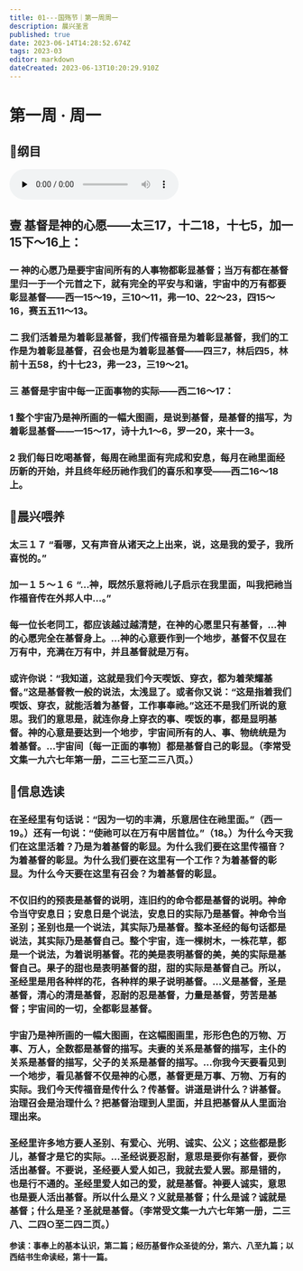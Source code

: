 ```yaml
---
title: 01---国殇节｜第一周周一
description: 晨兴圣言
published: true
date: 2023-06-14T14:28:52.674Z
tags: 2023-03
editor: markdown
dateCreated: 2023-06-13T10:20:29.910Z
---
```


# 第一周 · 周一
## 📖纲目
<audio id="audio" controls="" preload="none">
      <source id="mp3" src="/2023-03/week1/week1day1.mp3">
</audio>

## 壹	基督是神的心愿——太三17，十二18，十七5，加一15下～16上：

### 一	神的心愿乃是要宇宙间所有的人事物都彰显基督；当万有都在基督里归一于一个元首之下，就有完全的平安与和谐，宇宙中的万有都要彰显基督——西一15～19，三10～11，弗一10、22～23，四15～16，赛五五11～13。

### 二	我们活着是为着彰显基督，我们传福音是为着彰显基督，我们的工作是为着彰显基督，召会也是为着彰显基督——四三7，林后四5，林前十五58，约十七23，弗一23，三19～21。

### 三	基督是宇宙中每一正面事物的实际——西二16～17：

### 1	整个宇宙乃是神所画的一幅大图画，是说到基督，是基督的描写，为着彰显基督——一15～17，诗十九1～6，罗一20，来十一3。

### 2	我们每日吃喝基督，每周在祂里面有完成和安息，每月在祂里面经历新的开始，并且终年经历祂作我们的喜乐和享受——西二16～18上。

## 📖晨兴喂养

### 太三１７    “看哪，又有声音从诸天之上出来，说，这是我的爱子，我所喜悦的。”

### 加一１５～１６    “…神，既然乐意将祂儿子启示在我里面，叫我把祂当作福音传在外邦人中…。”

### 每一位长老同工，都应该越过越清楚，在神的心愿里只有基督，…神的心愿完全在基督身上。…神的心意要作到一个地步，基督不仅显在万有中，充满在万有中，并且基督就是万有。

### 或许你说：“我知道，这就是我们今天喫饭、穿衣，都为着荣耀基督。”这是基督教一般的说法，太浅显了。或者你又说：“这是指着我们喫饭、穿衣，就能活着为基督，工作事奉祂。”这还不是我们所说的意思。我们的意思是，就连你身上穿衣的事、喫饭的事，都是显明基督。神的心意是要达到一个地步，宇宙间所有的人、事、物统统是为着基督。…宇宙间〔每一正面的事物〕都是基督自己的彰显。（李常受文集一九六七年第一册，二三七至二三八页。）

## 📖信息选读

### 在圣经里有句话说：“因为一切的丰满，乐意居住在祂里面。”（西一19。）还有一句说：“使祂可以在万有中居首位。”（18。）为什么今天我们在这里活着？乃是为着基督的彰显。为什么我们要在这里传福音？为着基督的彰显。为什么我们要在这里有一个工作？为着基督的彰显。为什么今天要在这里有召会？为着基督的彰显。

### 不仅旧约的预表是基督的说明，连旧约的命令都是基督的说明。神命令当守安息日；安息日是个说法，安息日的实际乃是基督。神命令当圣别；圣别也是一个说法，其实际乃是基督。整本圣经的每句话都是说法，其实际乃是基督自己。整个宇宙，连一棵树木，一株花草，都是一个说法，为着说明基督。花的美是表明基督的美，美的实际是基督自己。果子的甜也是表明基督的甜，甜的实际是基督自己。所以，圣经里是用各种样的花，各种样的果子说明基督。…义是基督，圣是基督，清心的清是基督，忍耐的忍是基督，力量是基督，劳苦是基督；宇宙间的一切，全都彰显基督。

### 宇宙乃是神所画的一幅大图画，在这幅图画里，形形色色的万物、万事、万人，全数都是基督的描写。夫妻的关系是基督的描写，主仆的关系是基督的描写，父子的关系是基督的描写。…你我今天要看见到一个地步，看见基督不仅是神的心愿，基督更是万事、万物、万有的实际。我们今天传福音是传什么？传基督。讲道是讲什么？讲基督。治理召会是治理什么？把基督治理到人里面，并且把基督从人里面治理出来。

### 圣经里许多地方要人圣别、有爱心、光明、诚实、公义；这些都是影儿，基督才是它的实际。…圣经说要忍耐，意思是要你有基督，要你活出基督。不要说，圣经要人爱人如己，我就去爱人罢。那是错的，也是行不通的。圣经里爱人如己的爱，就是基督。神要人诚实，意思也是要人活出基督。所以什么是义？义就是基督；什么是诚？诚就是基督；什么是圣？圣就是基督。（李常受文集一九六七年第一册，二三八、二四○至二四二页。）

**参读：事奉上的基本认识，第二篇；经历基督作众圣徒的分，第六、八至九篇；以西结书生命读经，第十一篇。**
<!-- Google tag (gtag.js) -->
<script async src="https://www.googletagmanager.com/gtag/js?id=G-1P8709Z16T"></script>
<script>
  window.dataLayer = window.dataLayer || [];
  function gtag(){dataLayer.push(arguments);}
  gtag('js', new Date());

  gtag('config', 'G-1P8709Z16T');
</script>